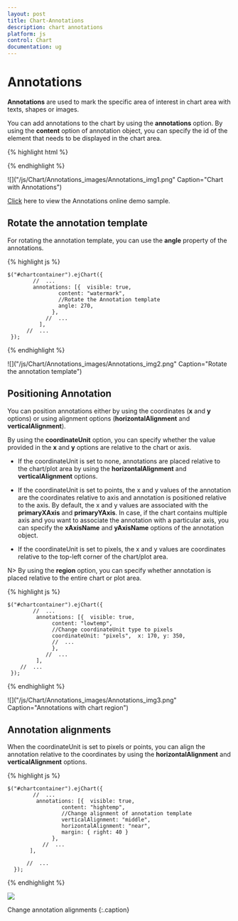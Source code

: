 ```yaml
---
layout: post
title: Chart-Annotations
description: chart annotations
platform: js
control: Chart
documentation: ug
---
```


# Annotations

**Annotations** are used to mark the specific area of interest in chart area with texts, shapes or images. 

You can add annotations to the chart by using the **annotations** option. By using the **content** option of annotation object, you can specify the id of the element that needs to be displayed in the chart area.

{% highlight html %}

<body>
  <div id="chartcontainer"></div> 
              
  <div id= "watermark" style="font-size:100px; display:none">2014</div>
  <script>
   $("#chartcontainer").ejChart({

            //  ...
            annotations: [
                //Add Annotation content here
	 { visible: true, content: "watermark", opacity: 0.2, region: "series" }
                           //  ...
           ],             
        //  ...
   });
  </script>
</body>


{% endhighlight %}


![]("/js/Chart/Annotations_images/Annotations_img1.png" Caption="Chart with Annotations")

[Click](http://js.syncfusion.com/demos/web/#!/azure/chart/chartcustomization/annotations) here to view the Annotations online demo sample.


## Rotate the annotation template

For rotating the annotation template, you can use the **angle** property of the annotations. 

{% highlight js %}


    $("#chartcontainer").ejChart({
            //  ...
            annotations: [{  visible: true, 
                    content: "watermark", 
                    //Rotate the Annotation template
                    angle: 270,
                  },
                //  ...
              ],             
          //  ...
     });


{% endhighlight %}


![]("/js/Chart/Annotations_images/Annotations_img2.png" Caption="Rotate the annotation template")

## Positioning Annotation

You can position annotations either by using the coordinates (**x** and **y** options) or using alignment options (**horizontalAlignment** and **verticalAlignment**).

By using the **coordinateUnit** option, you can specify whether the value provided in the **x** and **y** options are relative to the chart or axis.

* If the coordinateUnit is set to none, annotations are placed relative to the chart/plot area by using the **horizontalAlignment** and **verticalAlignment** options.

* If the coordinateUnit is set to points, the x and y values of the annotation are the coordinates relative to axis and annotation is positioned relative to the axis. By default, the x and y values are associated with the **primaryXAxis** and **primaryYAxis**. In case, if the chart contains multiple axis and you want to associate the annotation with a particular axis, you can specify the **xAxisName** and **yAxisName** options of the annotation object.

* If the coordinateUnit is set to pixels, the x and y values are coordinates relative to the top-left corner of the chart/plot area.   

N> By using the **region** option, you can specify whether annotation is placed relative to the entire chart or plot area.

{% highlight js %}


    $("#chartcontainer").ejChart({
            //  ...
             annotations: [{  visible: true, 
                  content: "lowtemp", 
                  //Change coordinateUnit type to pixels
                  coordinateUnit: "pixels",  x: 170, y: 350,   
                  //  ...
                  },
                //  ...
             ],  
        //  ...
     });


{% endhighlight %}


![]("/js/Chart/Annotations_images/Annotations_img3.png" Caption="Annotations with chart region")


## Annotation alignments

When the coordinateUnit is set to pixels or points, you can align the annotation relative to the coordinates by using the **horizontalAlignment** and **verticalAlignment** options. 

{% highlight js %}


    $("#chartcontainer").ejChart({
            //  ...
             annotations: [{  visible: true, 
                     content: "hightemp", 
                     //Change alignment of annotation template
                     verticalAlignment: "middle",
                     horizontalAlignment: "near",
                     margin: { right: 40 }                          
                  },                                
               //  ...
           ],             

          //  ...
      });


{% endhighlight %}


![]("/js/Chart/Annotations_images/Annotations_img4.png")

Change annotation alignments
{:.caption}
